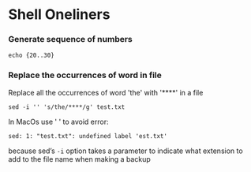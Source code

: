 # Shell Oneliners

### Generate sequence of numbers

` echo {20..30} `

### Replace the occurrences of word in file
Replace all the occurrences of word 'the' with '****' in a file

`sed -i '' 's/the/****/g' test.txt`

In MacOs use ' ' to avoid error:

`sed: 1: "test.txt": undefined label 'est.txt'`

because sed’s `-i` option takes a parameter to indicate what extension to add to the file name when making a backup
